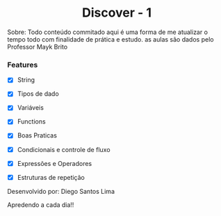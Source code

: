 
<h1 align="center"> 
Discover - 1
</h1>

 Sobre: Todo conteúdo commitado aqui é uma forma de me atualizar o tempo todo com finalidade de prática e estudo.
 as aulas são dados pelo Professor Mayk Brito
 
 
### Features
- [x] String
- [x] Tipos de dado
- [x] Variáveis
- [x] Functions
- [x] Boas Praticas
- [x] Condicionais e controle de fluxo
- [x] Expressões e Operadores
- [x] Estruturas de repetição


Desenvolvido por: Diego Santos Lima

Apredendo a cada dia!!





